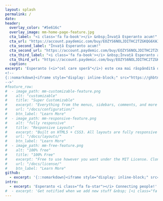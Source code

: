 ```yaml
---
layout: splash
permalink: /
date:
header:
  overlay_color: "#5e616c"
  overlay_image: mm-home-page-feature.jpg
  cta_label: "<i class='fa fa-book'></i> &nbsp;Învață Esperanto acum!"
  cta_url: "https://account.paydemic.com/buy/EOZYS6NOLJDITHC2TZGKQG6XAI"
  cta_second_label: "Învață Esperanto acum!"
  cta_second_url: "https://account.paydemic.com/buy/EOZYS6NOLJDITHC2TZGKQG6XAI"
  cta_third_label: "<i class='fa fa-book'></i> &nbsp;Învață Esperanto acum!"
  cta_third_url: "https://account.paydemic.com/buy/EOZYS6NOLJDITHC2TZGKQG6XAI"
  caption:
excerpt: 'Esperanto (<i>"cel care speră"</i>) este cea mai răspândită dintre limbile artificiale.Limba a fost lansată în 1887 de către Ludovic Lazar Zamenhof (1859 - 1917) după mai bine de 10 ani de muncă, pentru a servi ca limbă internațională auxiliară, o a doua limbă pentru fiecare.<br /> <a href="https://ro.wikipedia.org/wiki/Esperanto" target="_blank" style="text-decoration: none"><small><i> - <b>Wikipedia</b> - Encyclopedia Liberă</i></small></a><br /><br />
<!--
{::nomarkdown}<iframe style="display: inline-block;" src="https://ghbtns.com/github-btn.html?user=esperanto-ro&repo=esperanto-ro.github.io&type=star&count=true&size=large" frameborder="0" scrolling="0" width="160px" height="30px"></iframe> <iframe style="display: inline-block;" src="https://ghbtns.com/github-btn.html?user=esperanto-ro&repo=esperanto-ro.github.io&type=fork&count=true&size=large" frameborder="0" scrolling="0" width="158px" height="30px"></iframe>{:/nomarkdown}
-->'
#feature_row:
#  - image_path: mm-customizable-feature.png
#    alt: "customizable"
#    title: "Super Customizable"
#    excerpt: "Everything from the menus, sidebars, comments, and more can be configured or set with YAML Front Matter."
#    url: "/docs/configuration/"
#    btn_label: "Learn More"
#  - image_path: mm-responsive-feature.png
#    alt: "fully responsive"
#    title: "Responsive Layouts"
#    excerpt: "Built on HTML5 + CSS3. All layouts are fully responsive with helpers to augment your content."
#    url: "/docs/layouts/"
#    btn_label: "Learn More"
#  - image_path: mm-free-feature.png
#    alt: "100% free"
#    title: "100% Free"
#    excerpt: "Free to use however you want under the MIT License. Clone it, fork it, customize it, whatever!"
#    url: "/docs/license/"
#    btn_label: "Learn More"
github:
  - excerpt: '{::nomarkdown}<iframe style="display: inline-block;" src="https://ghbtns.com/github-btn.html?user=esperanto-ro&repo=esperanto-ro.github.io&type=star&count=true&size=large" frameborder="0" scrolling="0" width="160px" height="30px"></iframe> <iframe style="display: inline-block;" src="https://ghbtns.com/github-btn.html?user=esperanto-ro&repo=esperanto-ro.github.io&type=fork&count=true&size=large" frameborder="0" scrolling="0" width="158px" height="30px"></iframe>{:/nomarkdown}'
intro:
  - excerpt: 'Esperanto <i class="fa fa-star"></i> Connecting people!'
#  - excerpt: 'Get notified when we add new stuff &nbsp; [<i class="fa fa-twitter"></i> @mmistakes](https://twitter.com/mmistakes){: .btn .btn--twitter}'
---
```


<!-- {% include feature_row id="intro" type="center" %} -->

<!-- {% include feature_row %} -->
